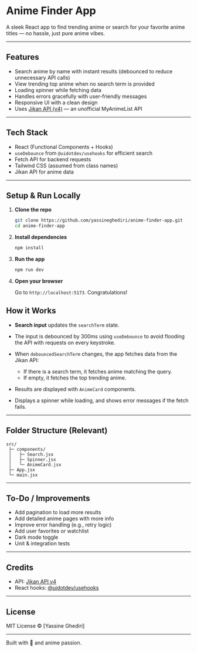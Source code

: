 
# Anime Finder App

A sleek React app to find trending anime or search for your favorite anime titles — no hassle, just pure anime vibes.

---

## Features

- Search anime by name with instant results (debounced to reduce unnecessary API calls)
- View trending top anime when no search term is provided
- Loading spinner while fetching data
- Handles errors gracefully with user-friendly messages
- Responsive UI with a clean design
- Uses [Jikan API (v4)](https://docs.api.jikan.moe/) — an unofficial MyAnimeList API

---

## Tech Stack

- React (Functional Components + Hooks)
- `useDebounce` from `@uidotdev/usehooks` for efficient search
- Fetch API for backend requests
- Tailwind CSS (assumed from class names)
- Jikan API for anime data

---

## Setup & Run Locally

1. **Clone the repo**

   ```bash
   git clone https://github.com/yassineghediri/anime-finder-app.git
   cd anime-finder-app

2. **Install dependencies**

   ```bash
   npm install
   ```


3. **Run the app**

   ```bash
   npm run dev   
   ```

4. **Open your browser** 

   Go to `http://localhost:5173`. Congratulations! 


## How it Works

* **Search input** updates the `searchTerm` state.
* The input is debounced by 300ms using `useDebounce` to avoid flooding the API with requests on every keystroke.
* When `debouncedSearchTerm` changes, the app fetches data from the Jikan API:

  * If there is a search term, it fetches anime matching the query.
  * If empty, it fetches the top trending anime.
* Results are displayed with `AnimeCard` components.
* Displays a spinner while loading, and shows error messages if the fetch fails.

---

## Folder Structure (Relevant)

```
src/
 ├─ components/
 │   ├─ Search.jsx
 │   ├─ Spinner.jsx
 │   └─ AnimeCard.jsx
 ├─ App.jsx
 └─ main.jsx
```

---

## To-Do / Improvements

* Add pagination to load more results
* Add detailed anime pages with more info
* Improve error handling (e.g., retry logic)
* Add user favorites or watchlist
* Dark mode toggle
* Unit & integration tests

---

## Credits

* API: [Jikan API v4](https://docs.api.jikan.moe/)
* React hooks: [@uidotdev/usehooks](https://www.npmjs.com/package/@uidotdev/usehooks)

---

## License

MIT License © \[Yassine Ghediri]

---

Built with 💜 and anime passion.



